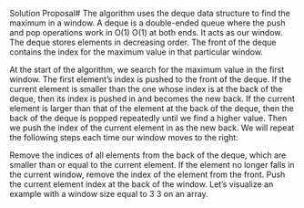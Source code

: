 Solution Proposal#
The algorithm uses the deque data structure to find the maximum in a window. A deque is a double-ended queue where the push and pop operations work in O(1)
O(1)
 at both ends. It acts as our window. The deque stores elements in decreasing order. The front of the deque contains the index for the maximum value in that particular window.

At the start of the algorithm, we search for the maximum value in the first window. The first element’s index is pushed to the front of the deque.
If the current element is smaller than the one whose index is at the back of the deque, then its index is pushed in and becomes the new back.
If the current element is larger than that of the element at the back of the deque, then the back of the deque is popped repeatedly until we find a higher value. Then we push the index of the current element in as the new back.
We will repeat the following steps each time our window moves to the right:

Remove the indices of all elements from the back of the deque, which are smaller than or equal to the current element.
If the element no longer falls in the current window, remove the index of the element from the front.
Push the current element index at the back of the window.
Let’s visualize an example with a window size equal to 3
3
 on an array.

